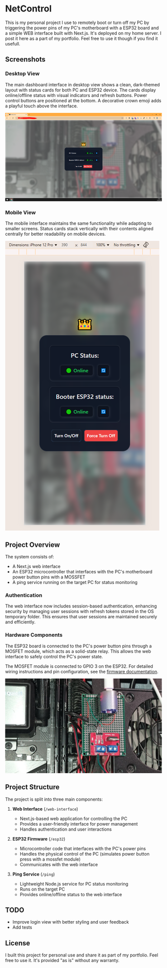 # NetControl

This is my personal project I use to remotely boot or turn off my PC by triggering the power pins of my PC's motherboard with a ESP32 board and a simple WEB interface built with Next.js. It's deployed on my home server. I post it here as a part of my portfolio. Feel free to use it though if you find it usefull.

## Screenshots

### Desktop View
The main dashboard interface in desktop view shows a clean, dark-themed layout with status cards for both PC and ESP32 device. The cards display online/offline status with visual indicators and refresh buttons. Power control buttons are positioned at the bottom. A decorative crown emoji adds a playful touch above the interface.

![Desktop Interface](screenshot-desktop.png)

### Mobile View
The mobile interface maintains the same functionality while adapting to smaller screens. Status cards stack vertically with their contents aligned centrally for better readability on mobile devices.

![Mobile Interface](screenshot-mobile.png)

## Project Overview
The system consists of:
- A Next.js web interface
- An ESP32 microcontroller that interfaces with the PC's motherboard power button pins with a MOSSFET
- A ping service running on the target PC for status monitoring

### Authentication
The web interface now includes session-based authentication, enhancing security by managing user sessions with refresh tokens stored in the OS temporary folder. This ensures that user sessions are maintained securely and efficiently.

### Hardware Components
The ESP32 board is connected to the PC's power button pins through a MOSFET module, which acts as a solid-state relay. This allows the web interface to safely control the PC's power state.

The MOSFET module is connected to GPIO 3 on the ESP32. For detailed wiring instructions and pin configuration, see the [firmware documentation](firmware/README.md).

![Hardware Setup](web-interface/public/hardware.jpg)

## Project Structure
The project is split into three main components:

1. **Web Interface** (`/web-interface`)
   - Next.js-based web application for controlling the PC
   - Provides a user-friendly interface for power management
   - Handles authentication and user interactions

2. **ESP32 Firmware** (`/esp32`)
   - Microcontroller code that interfaces with the PC's power pins
   - Handles the physical control of the PC (simulates power button press with a mossfet module)
   - Communicates with the web interface

3. **Ping Service** (`/ping`)
   - Lightweight Node.js service for PC status monitoring
   - Runs on the target PC
   - Provides online/offline status to the web interface

## TODO
- Improve login view with better styling and user feedback
- Add tests

## License
I built this project for personal use and share it as part of my portfolio. Feel free to use it. It's provided "as is" without any warranty.
